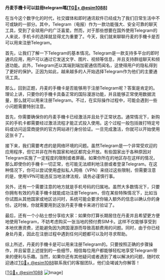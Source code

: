 **丹麦手機卡可以註冊telegram嗎[[TG💪+ @esim1088](https://t.me/s/esim1088)]**

在当今这个数字化的时代，社交媒体和即时通讯软件已经成为了我们日常生活中不可或缺的一部分。其中，Telegram（电报）作为一款功能强大、安全可靠的聊天工具，受到了全球用户的广泛喜爱。然而，对于那些想要在国外使用Telegram的人来说，手机卡的选择就显得尤为重要了。今天，我们就来聊聊丹麦的手機卡是否可以用来注册Telegram。

首先，让我们了解一下Telegram的基本情况。Telegram是一款支持多平台的即时通讯应用，用户可以通过它发送文字、图片、视频等信息，并且支持群组聊天和频道功能。此外，Telegram还以其端到端加密通信而闻名，这使得用户的隐私得到了更好的保护。正因为如此，越来越多的人开始选择Telegram作为他们的主要通讯工具。

那么，回到正题，丹麦的手機卡是否能够用于注册Telegram呢？答案是肯定的。理论上讲，只要你的手機卡具备正常的国际漫游功能，并且能够正常使用数据流量，那么就可以用来注册Telegram。不过，在实际操作过程中，可能会遇到一些小问题需要特别注意。

首先，你需要确保你的丹麦手機卡已经激活并且处于正常状态。通常情况下，新购买的手机卡都需要经过激活流程才能正式投入使用。这个过程一般包括拨打特定号码或访问运营商提供的官方网站进行身份验证。一旦完成激活，你就可以开始使用这张卡了。

接下来，我们需要考虑的是网络环境的问题。虽然Telegram是一个非常受欢迎的应用程序，但它并非在所有国家和地区都完全开放。有些国家出于各种原因对Telegram实施了一定程度的限制或者屏蔽。如果你所在的地区存在这样的情况，那么即使你的手機卡一切正常，也可能无法顺利地注册或者登录Telegram。在这种情况下，你可以尝试使用虚拟私人网络（VPN）来绕过这些限制，但需要注意的是，使用VPN可能违反当地法律法规，请务必谨慎行事。

另外，还有一个需要注意的地方就是手机号码的归属地。虽然大多数情况下，只要你拥有有效的丹麦手機卡就能成功注册Telegram，但在某些特殊情况下，比如当你试图从其他国家或地区访问时，系统可能会要求你输入额外的信息以确认你的身份。这时候，你就需要用到这张丹麦手機卡来进行验证了。

最后，还有一个小贴士想分享给大家：如果你打算长期居住在丹麦并且希望更方便地使用Telegram，不妨考虑购买一张当地的预付费SIM卡。这样不仅能够享受到本地优惠资费，还能避免因为跨国漫游而导致高额费用的问题。同时，由于你已经身处丹麦，因此在注册过程中遇到任何问题都可以及时寻求帮助。

综上所述，丹麦的手機卡是可以用来注册Telegram的。只要按照正确的步骤操作，并且留意上述提到的一些细节，相信每位用户都能够轻松地享受Telegram带来的便利与乐趣。当然，如果你还有其他疑问或者遇到了难以解决的问题，随时欢迎通过[TG💪+ @esim1088](https://t.me/s/esim1088)联系我们的客服团队，他们会竭诚为你解答！

[[TG💪+ @esim1088](https://t.me/s/esim1088) ![Image](https://i.postimg.cc/4NQfJmqS/Snipaste-2025-05-13-00-14-12.png)]